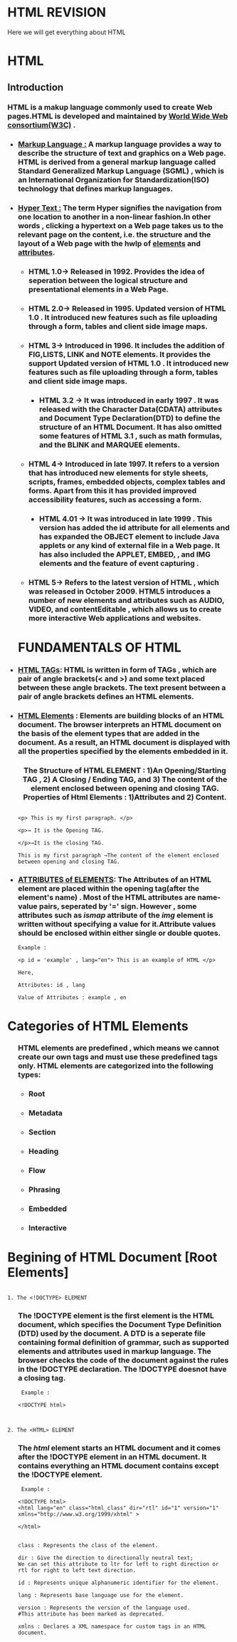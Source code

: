 # HTML REVISION
Here we will get everything about HTML

<h1>HTML</h1>
<h2>Introduction</h2>
<h3> HTML is a makup language commonly used to create Web pages.HTML is developed and maintained by <ins>World Wide Web consortium(W3C)</ins> .</h3>
<ul>
<h3><li> <ins>Markup Language :</ins> A markup language provides a way to describe the structure of text and graphics on a Web page. HTML is derived from a general markup language called Standard Generalized Markup Language (SGML) , which is an International Organization for Standardization(ISO) technology that defines markup languages.</li></h3>

<h3><li> <ins>Hyper Text :</ins> The term Hyper signifies the navigation from one location to another in a non-linear fashion.In other words , clicking a hypertext on a Web page takes us to the relevant page on the content,  i.e. the structure and the layout of a Web page with the hwlp of <ins>elements</ins> and <ins>attributes</ins>.</li></h3>

<ul>
<h3><li>HTML 1.0→ Released in 1992. Provides the idea of seperation between the logical structure and presentational elements in a Web Page. </li></h3> 
<h3><li>HTML 2.0→ Released in 1995. Updated version of HTML 1.0 . It introduced new features such as file uploading through a form, tables and client side image maps. </li></h3> 

<h3><li>HTML 3→ Introduced in 1996. It includes the addition of FIG,LISTS, LINK and NOTE elements. It provides the support   Updated version of HTML 1.0 . It introduced new features such as file uploading through a form, tables and client side image maps. </li></h3> 
<ul>
<h3><li>HTML 3.2 → It was introduced in early 1997 . It was released with the Character Data(CDATA) attributes and Document Type Declaration(DTD) to define the structure of an HTML Document. It has also omitted some features of HTML 3.1 , such as math formulas, and the BLINK and MARQUEE elements. 
</ul>
<h3><li>HTML 4→ Introduced in late 1997. It refers to a version that has introduced new elements for style sheets, scripts, frames, embedded objects, complex tables and forms. Apart from this it has provided improved accessibility features, such as accessing a form. </li></h3> 
<ul>
<h3><li>HTML 4.01 → It was introduced in late 1999 . This version has added the id attribute for all elements and has expanded the OBJECT element to include Java applets or any kind of external file in a Web page. It has also included the APPLET, EMBED, , and IMG elements and the feature of event capturing . </li></h3> 
</ul>
<h3><li>HTML 5→ Refers to the latest version of HTML , which was released in October 2009. HTML5 introduces a number of new elements and attributes such as AUDIO, VIDEO, and contentEditable , which allows us to create more interactive Web applications and websites.</li></h3>

</ul>
<h1>FUNDAMENTALS OF HTML</h1>
 
  <h3><li><ins>HTML TAGs</ins>: HTML is written in form of TAGs , which are pair of angle brackets(< and >) and some text placed between these angle brackets. The text present between a pair of angle brackets defines an HTML elements. </center></h3>
 
<h3><li><ins>HTML Elements</ins> : Elements are building blocks of an HTML document. The browser interprets an HTML document on the basis of the element types that are added in the document. As a result, an HTML document is displayed with all the properties specified by the elements embedded in it. </li></h3>
<h3> <center>The Structure of HTML ELEMENT : 1)An Opening/Starting TAG , 2) A Closing / Ending TAG, and 3) The content of the element enclosed between opening and closing TAG. Properties of Html Elements : 1)Attributes and 2) Content. </center></h3>
 
 ```Syntax
 
 <p> This is my first paragraph. </p>
 
 <p>→ It is the Opening TAG.
  
 </p>→It is the closing TAG.
 
 This is my first paragraph →The content of the element enclosed between opening and closing TAG.
 
 ```
 <h3><li><ins>ATTRIBUTES of ELEMENTS</ins>: The Attributes of an HTML element are placed within the opening tag(after the element's name)  . Most of the HTML attributes are name-value pairs, seperated by '=' sign. However , some attributes such as <i>ismap</i> attribute of the <i> img </i> element is written without specifying a value for it.Attribute values should be enclosed within either single or double quotes.</center></h3>
 
  ```Syntax
 Example :
 
 <p id = 'example' , lang="en"> This is an example of HTML </p>
 
 Here,
 
 Attributes: id , lang
 
 Value of Attributes : example , en
 
 ```
 
</ul>

<h1> Categories of HTML Elements </h1>
<ul>
<h3>HTML elements are predefined , which means we cannot create our own tags and must use these predefined tags only. HTML elements are categorized into the following types: </h3> 
 <ul>
 <h3><li>Root </li></h3> 
  <h3><li>Metadata </li></h3> 
  <h3><li>Section</li></h3> 
  <h3><li>Heading</li></h3> 
  <h3><li>Flow</li></h3> 
  <h3><li>Phrasing</li></h3> 
  <h3><li>Embedded</li></h3> 
  <h3><li>Interactive</li></h3>
 </ul>
</ul>

<h1>   Begining of HTML Document [Root Elements]</h1>

```Syntax

1. The <!DOCTYPE> ELEMENT 

```

<ul>
<h3> The !DOCTYPE element is the first element is the HTML document, which specifies the Document Type Definition (DTD) used by the document. A DTD is a seperate file containing formal definition of grammar, such as supported elements and attributes used in markup language. The browser checks the code of the document against the rules in the !DOCTYPE declaration. The !DOCTYPE doesnot have a closing tag. </h3>

```Syntax
 Example :
 
<!DOCTYPE html>
 
 ```

</ul> 
 
 ```Syntax

2. The <HTML> ELEMENT 

```
<ul>
<h3> The <i>html</i> element starts an HTML document and it comes after the !DOCTYPE  element in an HTML document. It contains everything an HTML document contains except the !DOCTYPE element. </h3>

```Syntax
 Example :
 
<!DOCTYPE html>
<html lang="en" class="html_class" dir="rtl" id="1" version="1" xmlns="http://www.w3.org/1999/xhtml" >

</html>


class : Represents the class of the element.

dir : Give the direction to directionally neutral text; 
We can set this attribute to ltr for left to right direction or
rtl for right to left text direction.

id : Represents unique alphanumeric identifier for the element.

lang : Represents base language use for the element.

version : Represents the version of the language used.
#This attribute has been marked as deprecated.

xmlns : Declares a XML namespace for custom tags in an HTML document. 
 
 ```
</ul>

